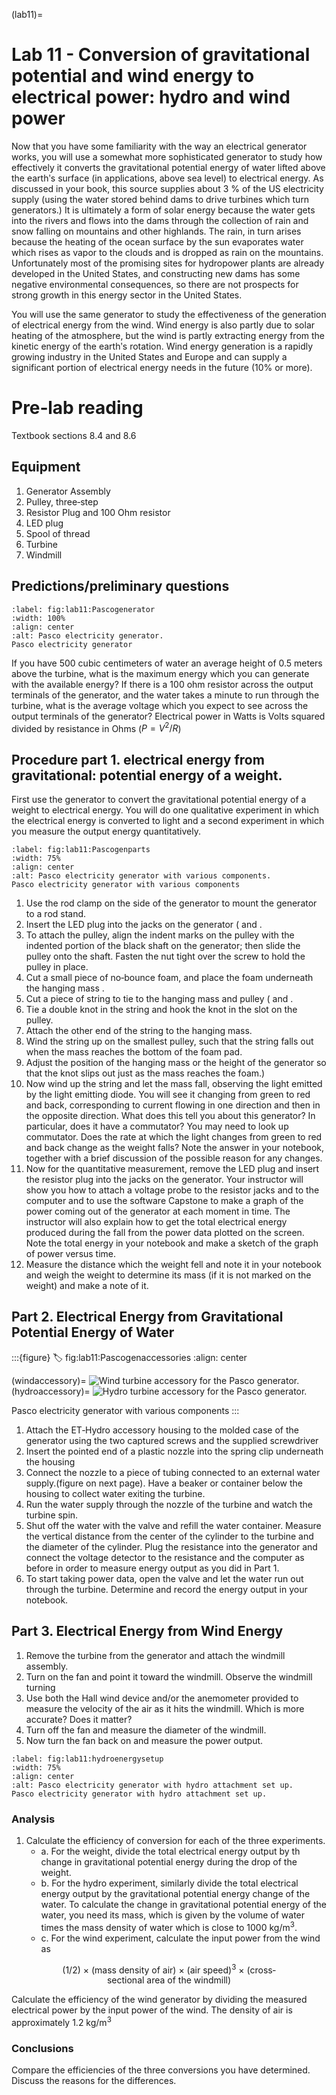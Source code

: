 (lab11)=
# Lab 11 - Conversion of gravitational potential and wind energy to electrical power: hydro and wind power

Now that you have some familiarity with the way an electrical generator works, you will use a somewhat more sophisticated generator to study how effectively it converts the gravitational potential energy of water lifted above the earthʹs surface (in applications, above sea level) to electrical energy. As discussed in your book, this source supplies about 3 % of the US electricity supply (using the water stored behind dams to drive turbines which turn generators.) It is ultimately a form of solar energy because the water gets into the rivers and flows into the dams through the collection of rain and snow falling on mountains and other highlands. The rain, in turn arises because the heating of the ocean surface by the sun evaporates water which rises as vapor to the clouds and is dropped as rain on the mountains. Unfortunately most of the promising sites for hydropower plants are already developed in the United States, and constructing new dams has some negative environmental consequences, so there are not prospects for strong growth in this energy sector in the United States.

You will use the same generator to study the effectiveness of the generation of electrical energy from the wind. Wind energy is also partly due to solar heating of the atmosphere, but the wind is partly extracting energy from the kinetic energy of the earthʹs rotation. Wind energy generation is a rapidly growing industry in the United States and Europe and can supply a significant portion of electrical energy needs in the future (10% or more).

# Pre‐lab reading

Textbook sections 8.4 and 8.6

## Equipment

1. Generator Assembly 
2. Pulley, three‐step 
3. Resistor Plug and 100 Ohm resistor 
4. LED plug
5. Spool of thread
6. Turbine
7. Windmill

## Predictions/preliminary questions

```{figure} ../figures/lab11/Pascogenerator.svg
:label: fig:lab11:Pascogenerator
:width: 100%
:align: center
:alt: Pasco electricity generator.
Pasco electricity generator
```

If you have 500 cubic centimeters of water an average height of 0.5 meters above the turbine, what is the maximum energy which you can generate with the available energy? If there is a 100 ohm resistor across the output terminals of the generator, and the water takes a minute to run through the turbine, what is the average voltage which you expect to see across the output terminals of the generator? Electrical power in Watts is Volts squared divided by resistance in Ohms ($P = V^2/R$)

## Procedure part 1. electrical energy from gravitational: potential energy of a weight.

First use the generator to convert the gravitational potential energy of a weight to electrical energy. You will do one qualitative experiment in which the electrical energy is converted to light and a second experiment in which you measure the output energy quantitatively.
```{figure} ../figures/lab11/Pascogenparts.svg
:label: fig:lab11:Pascogenparts
:width: 75%
:align: center
:alt: Pasco electricity generator with various components.
Pasco electricity generator with various components
```

1. Use the rod clamp on the side of the generator to mount the generator to a rod stand.
2. Insert the LED plug into the jacks on the generator ([](#fig:lab11:Pascogenerator) and [](#fig:lab11:Pascogenparts).
3. To attach the pulley, align the indent marks on the pulley with the indented portion of the black shaft on the generator; then slide the pulley onto the shaft. Fasten the nut tight over the screw to hold the pulley in place.
4. Cut a small piece of no‐bounce foam, and place the foam underneath the hanging mass .
5. Cut a piece of string to tie to the hanging mass and pulley ([](#fig:lab11:Pascogenerator) and [](#fig:lab11:Pascogenparts).
6. Tie a double knot in the string and hook the knot in the slot on the pulley.
7. Attach the other end of the string to the hanging mass.
8. Wind the string up on the smallest pulley, such that the string falls out when the mass reaches the bottom of the foam pad.
9. Adjust the position of the hanging mass or the height of the generator so that the knot slips out just as the mass reaches the foam.)
10. Now wind up the string and let the mass fall, observing the light emitted by the light emitting diode. You will see it changing from green to red and back, corresponding to current flowing in one direction and then in the opposite direction. What does this tell you about this generator? In particular, does it have a commutator? You may need to look up commutator. Does the rate at which the light changes from green to red and back change as the weight falls? Note the answer in your notebook, together with a brief discussion of the possible reason for any changes.
11. Now for the quantitative measurement, remove the LED plug and insert the resistor plug into the jacks on the generator. Your instructor will show you how to attach a voltage probe to the resistor jacks and to the computer and to use the software Capstone to make a graph of the power coming out of the generator at each moment in time. The instructor will also explain how to get the total electrical energy produced during the fall from the power data plotted on the screen. Note the total energy in your notebook and make a sketch of the graph of power versus time.
12. Measure the distance which the weight fell and note it in your notebook and weigh the weight to determine its mass (if it is not marked on the weight) and make a note of it.

## Part 2. Electrical Energy from Gravitational Potential Energy of Water

:::{figure}
:label: fig:lab11:Pascogenaccessories
:align: center

(windaccessory)=
![Wind turbine accessory for the Pasco generator.](../figures/lab11/windturbine.png)
(hydroaccessory)=
![Hydro turbine accessory for the Pasco generator.](../figures/lab11/hydroaccessory.png)

Pasco electricity generator with various components
:::

1. Attach the ET‐Hydro accessory housing to the molded case of the generator using the two captured screws and the supplied screwdriver
2. Insert the pointed end of a plastic nozzle into the spring clip underneath the housing
3. Connect the nozzle to a piece of tubing connected to an external water supply.(figure on next page). Have a beaker or container below the housing to collect water exiting the turbine.
4. Run the water supply through the nozzle of the turbine and watch the turbine spin.
5. Shut off the water with the valve and refill the water container. Measure the vertical distance from the center of the cylinder to the turbine and the diameter of the cylinder. Plug the resistance into the generator and connect the voltage detector to the resistance and the computer as before in order to measure energy output as you did in Part 1.
6. To start taking power data, open the valve and let the water run out through the turbine. Determine and record the energy output in your notebook.

## Part 3. Electrical Energy from Wind Energy

1. Remove the turbine from the generator and attach the windmill assembly.
2. Turn on the fan and point it toward the windmill. Observe the windmill turning
3. Use both the Hall wind device and/or the anemometer provided to measure the velocity of the air as it hits the windmill. Which is more accurate? Does it matter?
4. Turn off the fan and measure the diameter of the windmill.
5. Now turn the fan back on and measure the power output.

```{figure} ../figures/lab11/hydroattachment.png
:label: fig:lab11:hydroenergysetup
:width: 75%
:align: center
:alt: Pasco electricity generator with hydro attachment set up.
Pasco electricity generator with hydro attachment set up.
```

### Analysis

1. Calculate the efficiency of conversion for each of the three experiments.
	- a. For the weight, divide the total electrical energy output by th change in gravitational potential energy during the drop of the weight.
	- b. For the hydro experiment, similarly divide the total electrical energy output by the gravitational potential energy change of the water. To calculate the change in gravitational potential energy of the water, you need its mass, which is given by the volume of water times the mass density of water which is close to 1000 kg/m<sup>3</sup>.
	- c. For the wind experiment, calculate the input power from the wind as 
	
$$(1/2)~\times~\text{(mass~density~of~air)~}\times~ \text{(air~speed)}^3~\times~ \text{(cross‐sectional~area~of~the~windmill)}$$

Calculate the efficiency of the wind generator by dividing the measured electrical power by the input power of the wind. The density of air is approximately 1.2 kg/m<sup>3</sup>

### Conclusions

Compare the efficiencies of the three conversions you have determined. Discuss the reasons for the differences.